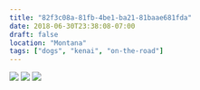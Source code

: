 ```yaml
---
title: "82f3c08a-81fb-4be1-ba21-81baae681fda"
date: 2018-06-30T23:38:08-07:00
draft: false
location: "Montana"
tags: ["dogs", "kenai", "on-the-road"]
---
```


![](https://d17enza3bfujl8.cloudfront.net/DSCF0005.jpg)
![](https://d17enza3bfujl8.cloudfront.net/DSCF9982.jpg)
![](https://d17enza3bfujl8.cloudfront.net/DSCF0043.jpg)

